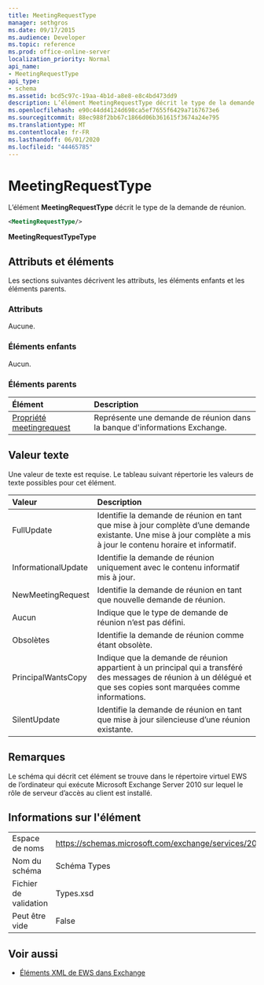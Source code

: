 ```yaml
---
title: MeetingRequestType
manager: sethgros
ms.date: 09/17/2015
ms.audience: Developer
ms.topic: reference
ms.prod: office-online-server
localization_priority: Normal
api_name:
- MeetingRequestType
api_type:
- schema
ms.assetid: bcd5c97c-19aa-4b1d-a8e8-e8c4bd473dd9
description: L’élément MeetingRequestType décrit le type de la demande de réunion.
ms.openlocfilehash: e90c44dd4124d698ca5ef7655f6429a7167673e6
ms.sourcegitcommit: 88ec988f2bb67c1866d06b361615f3674a24e795
ms.translationtype: MT
ms.contentlocale: fr-FR
ms.lasthandoff: 06/01/2020
ms.locfileid: "44465785"
---
```

# <a name="meetingrequesttype"></a>MeetingRequestType

L’élément **MeetingRequestType** décrit le type de la demande de réunion. 
  
```xml
<MeetingRequestType/>
```

 **MeetingRequestTypeType**
## <a name="attributes-and-elements"></a>Attributs et éléments

Les sections suivantes décrivent les attributs, les éléments enfants et les éléments parents.
  
### <a name="attributes"></a>Attributs

Aucune.
  
### <a name="child-elements"></a>Éléments enfants

Aucun.
  
### <a name="parent-elements"></a>Éléments parents

|**Élément**|**Description**|
|:-----|:-----|
|[Propriété meetingrequest](meetingrequest.md) <br/> |Représente une demande de réunion dans la banque d'informations Exchange.  <br/> |
   
## <a name="text-value"></a>Valeur texte

Une valeur de texte est requise. Le tableau suivant répertorie les valeurs de texte possibles pour cet élément.
  
|**Valeur**|**Description**|
|:-----|:-----|
|FullUpdate  <br/> |Identifie la demande de réunion en tant que mise à jour complète d’une demande existante. Une mise à jour complète a mis à jour le contenu horaire et informatif.  <br/> |
|InformationalUpdate  <br/> |Identifie la demande de réunion uniquement avec le contenu informatif mis à jour.  <br/> |
|NewMeetingRequest  <br/> |Identifie la demande de réunion en tant que nouvelle demande de réunion.  <br/> |
|Aucun  <br/> |Indique que le type de demande de réunion n’est pas défini.  <br/> |
|Obsolètes  <br/> |Identifie la demande de réunion comme étant obsolète.  <br/> |
|PrincipalWantsCopy  <br/> |Indique que la demande de réunion appartient à un principal qui a transféré des messages de réunion à un délégué et que ses copies sont marquées comme informations.  <br/> |
|SilentUpdate  <br/> |Identifie la demande de réunion en tant que mise à jour silencieuse d’une réunion existante.  <br/> |
   
## <a name="remarks"></a>Remarques

Le schéma qui décrit cet élément se trouve dans le répertoire virtuel EWS de l’ordinateur qui exécute Microsoft Exchange Server 2010 sur lequel le rôle de serveur d’accès au client est installé.
  
## <a name="element-information"></a>Informations sur l'élément

|||
|:-----|:-----|
|Espace de noms  <br/> |https://schemas.microsoft.com/exchange/services/2006/types  <br/> |
|Nom du schéma  <br/> |Schéma Types  <br/> |
|Fichier de validation  <br/> |Types.xsd  <br/> |
|Peut être vide  <br/> |False  <br/> |
   
## <a name="see-also"></a>Voir aussi



- [Éléments XML de EWS dans Exchange](ews-xml-elements-in-exchange.md)

